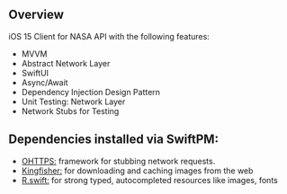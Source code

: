 ## Overview

iOS 15 Client for NASA API with the following features:

- MVVM
- Abstract Network Layer
- SwiftUI
- Async/Await
- Dependency Injection Design Pattern
- Unit Testing: Network Layer
- Network Stubs for Testing

## Dependencies installed via SwiftPM:

- [OHTTPS:](https://github.com/AliSoftware/OHHTTPStubs) framework for stubbing network requests.
- [Kingfisher:](https://github.com/onevcat/Kingfisher)  for downloading and caching images from the web
- [R.swift:](https://github.com/mac-cain13/R.swift/tree/main) for strong typed, autocompleted resources like images, fonts 
